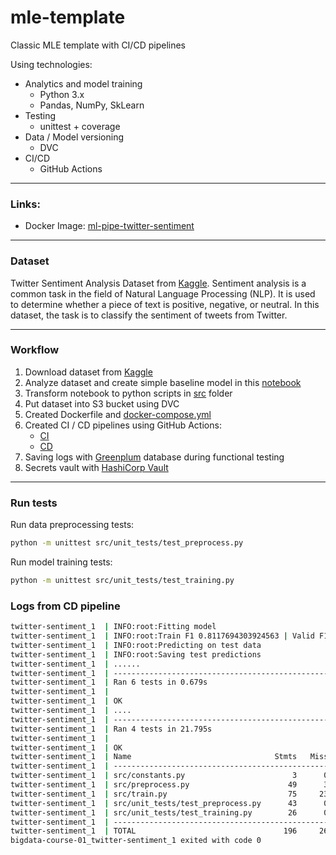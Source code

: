 # mle-template
Classic MLE template with CI/CD pipelines

Using technologies:
* Analytics and model training
    * Python 3.x
    * Pandas, NumPy, SkLearn
* Testing
  * unittest + coverage
* Data / Model versioning
    * DVC
* CI/CD
  * GitHub Actions

___

### Links: 
* Docker Image: [ml-pipe-twitter-sentiment](https://hub.docker.com/repository/docker/danielto1404/ml-pipe-twitter-sentiment/general)

___

### Dataset

Twitter Sentiment Analysis Dataset from [Kaggle](https://www.kaggle.com/c/twitter-sentiment-analysis2).
Sentiment analysis is a common task in the field of Natural Language Processing (NLP). It is used to determine whether a piece of text is positive, negative, or neutral. In this dataset, the task is to classify the sentiment of tweets from Twitter.


___

### Workflow
1. Download dataset from [Kaggle](https://www.kaggle.com/c/twitter-sentiment-analysis2)
2. Analyze dataset and create simple baseline model in this [notebook](./notebooks/twitter-sentiment-analysis.ipynb)
3. Transform notebook to python scripts in [src](./src) folder
4. Put dataset into S3 bucket using DVC
5. Created Dockerfile and [docker-compose.yml](./docker-compose.yml)
6. Created CI / CD pipelines using GitHub Actions:
    * [CI](./.github/workflows/ci.yaml)
    * [CD](./.github/workflows/cd.yaml)
7. Saving logs with [Greenplum](https://greenplum.org/) database during functional testing
8. Secrets vault with [HashiCorp Vault](https://www.vaultproject.io/)
___

### Run tests

Run data preprocessing tests:
```bash
python -m unittest src/unit_tests/test_preprocess.py
```

Run model training tests:
```bash
python -m unittest src/unit_tests/test_training.py
```


### Logs from CD pipeline
```bash
twitter-sentiment_1  | INFO:root:Fitting model
twitter-sentiment_1  | INFO:root:Train F1 0.8117694303924563 | Valid F1 0.7406303833044623
twitter-sentiment_1  | INFO:root:Predicting on test data
twitter-sentiment_1  | INFO:root:Saving test predictions
twitter-sentiment_1  | ......
twitter-sentiment_1  | ----------------------------------------------------------------------
twitter-sentiment_1  | Ran 6 tests in 0.679s
twitter-sentiment_1  | 
twitter-sentiment_1  | OK
twitter-sentiment_1  | ....
twitter-sentiment_1  | ----------------------------------------------------------------------
twitter-sentiment_1  | Ran 4 tests in 21.795s
twitter-sentiment_1  | 
twitter-sentiment_1  | OK
twitter-sentiment_1  | Name                                Stmts   Miss  Cover   Missing
twitter-sentiment_1  | -----------------------------------------------------------------
twitter-sentiment_1  | src/constants.py                        3      0   100%
twitter-sentiment_1  | src/preprocess.py                      49      3    94%   23-25
twitter-sentiment_1  | src/train.py                           75     23    69%   90-91, 95-96, 121-143, 147
twitter-sentiment_1  | src/unit_tests/test_preprocess.py      43      0   100%
twitter-sentiment_1  | src/unit_tests/test_training.py        26      0   100%
twitter-sentiment_1  | -----------------------------------------------------------------
twitter-sentiment_1  | TOTAL                                 196     26    87%
bigdata-course-01_twitter-sentiment_1 exited with code 0
```